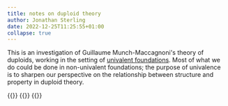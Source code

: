 ```yaml
---
title: notes on duploid theory
author: Jonathan Sterling
date: 2022-12-25T11:25:55+01:00
collapse: true
---
```


This is an investigation of Guillaume Munch-Maccagnoni's theory of duploids, working in the setting of [univalent foundations](dpl-000B). Most of what we do could be done in non-univalent foundations; the purpose of univalence is to sharpen our perspective on the relationship between structure and property in duploid theory.

{{<child dpl-000B>}}
{{<child dpl-0006>}}
{{<child dpl-0008>}}
